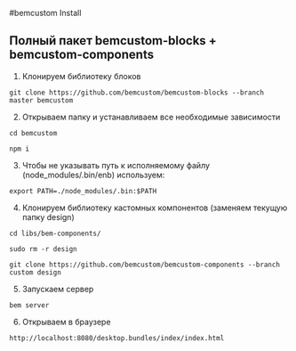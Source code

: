 
#bemcustom Install

## Полный пакет bemcustom-blocks + bemcustom-components
1. Клонируем библиотеку блоков
 ```
 git clone https://github.com/bemcustom/bemcustom-blocks --branch master bemcustom
 ```
 
2. Открываем папку и устанавливаем все необходимые зависимости
 ```
 cd bemcustom
 ```
 ```
 npm i 
 ```

3. Чтобы не указывать путь к исполняемому файлу (node_modules/.bin/enb) используем:
 ```
 export PATH=./node_modules/.bin:$PATH
 ```
 
4. Клонируем библиотеку кастомных компонентов (заменяем текущую папку design)
 ```
 cd libs/bem-components/
 ```
 ```
 sudo rm -r design
 ```
 ```
 git clone https://github.com/bemcustom/bemcustom-components --branch custom design
```
 
5. Запускаем сервер
 ```
 bem server
 ```

6. Открываем в браузере
 ```
 http://localhost:8080/desktop.bundles/index/index.html
 ```
